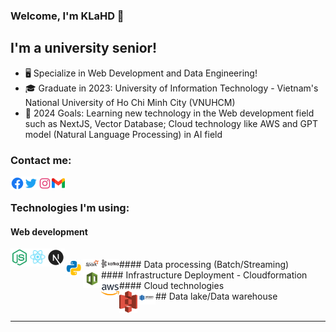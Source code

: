 ### Welcome, I'm KLaHD 👋

## I'm a university senior!

- 🖥️ Specialize in Web Development and Data Engineering!
- 🎓 Graduate in 2023: University of Information Technology - Vietnam's National University of Ho Chi Minh City (VNUHCM)
- 💯 2024 Goals: Learning new technology in the Web development field such as NextJS, Vector Database; Cloud technology like AWS and GPT model (Natural Language Processing) in AI field

### Contact me:

[<img align="left" alt="KLaHD | facebook" width="22px" src="./assets/facebook-circle-logo-24.png" />][facebook]
[<img align="left" alt="KLaHD | Twitter" width="22px" src="./assets/twitter-logo-24.png" />][twitter]
[<img align="left" alt="KLaHD | Instagram" width="22px" src="assets/instagram-logo-24.png" />][instagram]
[<img align="left" alt="KLaHD | Gmail" width="21px" src="assets/gmail.png" />][email]

<br />

### Technologies I'm using:

#### Web development

<img align="left" alt="NodeJS" width="29px" src="assets/icons8-nodejs-48.png" />
<img align="left" alt="ReactJS" width="29px" src="assets/react-logo-24.png" />
<img align="left" alt="NextJS" width="29px" src="assets/icons8-nextjs-48.png" />
<br />
#### Data processing (Batch/Streaming)

<img align="left" alt="Python" width="29px" src="assets/icons8-python.gif" />
<img align="left" alt="Apache Spark" width="29px" src="assets/apache_spark_logo_icon_170561.png" />
<img align="left" alt="Apache Kafka" width="29px" src="assets/apache_kafka_logo_icon_167866.png" />
<br />
#### Infrastructure Deployment - Cloudformation

<img align="left" alt="Cloudformation" width="29px" src="assets/copy.png" />
<br />
#### Cloud technologies

<img align="left" alt="AWS" width="29px" src="assets/icons8-amazon-web-services-48.png" />
<br />
## Data lake/Data warehouse

<img align="left" alt="S3" width="29px" src="assets/aws-s3.svg" />
<img align="left" alt="Redshift" width="29px" src="assets/Amazon-Redshift.svg" />

<br />
<br />

---

[facebook]: https://www.facebook.com/profile.php?id=100010304493276
[twitter]: https://twitter.com/LangHuynhDangK2
[instagram]: https://www.instagram.com/tkhoa882/
[email]: tkhoa882@gmail.com

